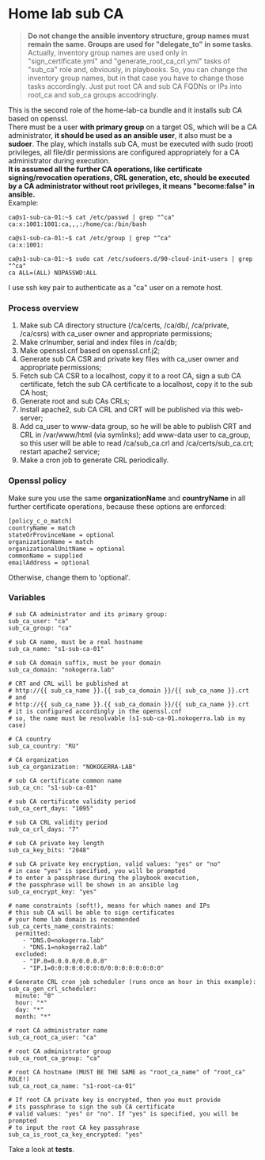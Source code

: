 # Home lab sub CA
> **Do not change the ansible inventory structure, group names must remain the same. Groups are used for "delegate_to" in some tasks**. Actually, inventory group names are used only in "sign_certificate.yml" and "generate_root_ca_crl.yml" tasks of "sub_ca" role and, obviously, in playbooks. So, you can change the inventory group names, but in that case you have to change those tasks accordingly.
> Just put root CA and sub CA FQDNs or IPs into root_ca and sub_ca groups accodringly.

This is the second role of the home-lab-ca bundle and it installs sub CA based on openssl.<br />
There must be a user **with primary group** on a target OS, which will be a CA administrator, **it should be used as an ansible user**, it also must be a **sudoer**. The play, which installs sub CA, must be executed with sudo (root) privileges, all file/dir permissions are configured appropriately for a CA administrator during execution.<br />
**It is assumed all the further CA operations, like certificate signing/revocation operations, CRL generation, etc, should be executed by a CA administrator without root privileges, it means "become:false" in ansible.**<br />
Example:
```
ca@s1-sub-ca-01:~$ cat /etc/passwd | grep "^ca"
ca:x:1001:1001:ca,,,:/home/ca:/bin/bash

ca@s1-sub-ca-01:~$ cat /etc/group | grep "^ca"
ca:x:1001:

ca@s1-sub-ca-01:~$ sudo cat /etc/sudoers.d/90-cloud-init-users | grep "^ca"
ca ALL=(ALL) NOPASSWD:ALL
```
I use ssh key pair to authenticate as a "ca" user on a remote host.
### Process overview
1. Make sub CA directory structure (/ca/certs, /ca/db/, /ca/private, /ca/csrs) with ca_user owner and appropriate permissions;
2. Make crlnumber, serial and index files in /ca/db;
3. Make openssl.cnf based on openssl.cnf.j2;
4. Generate sub CA CSR and private key files with ca_user owner and appropriate permissions;
5. Fetch sub CA CSR to a localhost, copy it to a root CA, sign a sub CA certificate, fetch the sub CA certificate to a localhost, copy it to the sub CA host;
6. Generate root and sub CAs CRLs;
7. Install apache2, sub CA CRL and CRT will be published via this web-server;
8. Add ca_user to www-data group, so he will be able to publish CRT and CRL in /var/www/html (via symlinks); add www-data user to ca_group, so this user will be able to read /ca/sub_ca.crl and /ca/certs/sub_ca.crt; restart apache2 service;
9. Make a cron job to generate CRL periodically.
### Openssl policy
Make sure you use the same **organizationName** and **countryName** in all further certificate operations, because these options are enforced:
```
[policy_c_o_match]
countryName = match
stateOrProvinceName = optional
organizationName = match
organizationalUnitName = optional
commonName = supplied
emailAddress = optional
```
Otherwise, change them to 'optional'.
### Variables
```
# sub CA administrator and its primary group:
sub_ca_user: "ca"
sub_ca_group: "ca"

# sub CA name, must be a real hostname
sub_ca_name: "s1-sub-ca-01"

# sub CA domain suffix, must be your domain
sub_ca_domain: "nokogerra.lab"

# CRT and CRL will be published at 
# http://{{ sub_ca_name }}.{{ sub_ca_domain }}/{{ sub_ca_name }}.crt
# and
# http://{{ sub_ca_name }}.{{ sub_ca_domain }}/{{ sub_ca_name }}.crt
# it is configured accordingly in the openssl.cnf
# so, the name must be resolvable (s1-sub-ca-01.nokogerra.lab in my case)

# CA country
sub_ca_country: "RU"

# CA organization
sub_ca_organization: "NOKOGERRA-LAB"

# sub CA certificate common name
sub_ca_cn: "s1-sub-ca-01"

# sub CA certificate validity period
sub_ca_cert_days: "1095"

# sub CA CRL validity period
sub_ca_crl_days: "7"

# sub CA private key length
sub_ca_key_bits: "2048"

# sub CA private key encryption, valid values: "yes" or "no"
# in case "yes" is specified, you will be prompted
# to enter a passphrase during the playbook execution,
# the passphrase will be shown in an ansible log
sub_ca_encrypt_key: "yes"

# name constraints (soft!), means for which names and IPs
# this sub CA will be able to sign certificates
# your home lab domain is recommended
sub_ca_certs_name_constraints:
  permitted:
    - "DNS.0=nokogerra.lab"
    - "DNS.1=nokogerra2.lab"
  excluded:
    - "IP.0=0.0.0.0/0.0.0.0"
    - "IP.1=0:0:0:0:0:0:0:0/0:0:0:0:0:0:0:0"

# Generate CRL cron job scheduler (runs once an hour in this example):
sub_ca_gen_crl_scheduler:
  minute: "0"
  hour: "*"
  day: "*"
  month: "*"

# root CA administrator name
sub_ca_root_ca_user: "ca"

# root CA administrator group
sub_ca_root_ca_group: "ca"

# root CA hostname (MUST BE THE SAME as "root_ca_name" of "root_ca" ROLE!)
sub_ca_root_ca_name: "s1-root-ca-01"

# If root CA private key is encrypted, then you must provide
# its passphrase to sign the sub CA certificate
# valid values: "yes" or "no". If "yes" is specified, you will be prompted
# to input the root CA key passphrase
sub_ca_is_root_ca_key_encrypted: "yes"
```
Take a look at **tests**.
